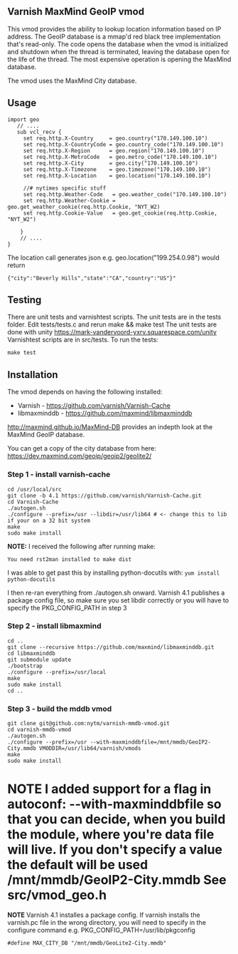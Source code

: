 Varnish MaxMind GeoIP vmod
--------------------------

This vmod provides the ability to lookup location information based on IP address. The GeoIP database is a mmap'd red black tree implementation that's read-only. The code opens the database when the vmod is initialized and shutdown when the thread is terminated, leaving the database open for the life of the thread. The most expensive operation is opening the MaxMind database.

The vmod uses the MaxMind City database. 

## Usage

```
import geo
   // ....
   sub vcl_recv {
	 set req.http.X-Country     = geo.country("170.149.100.10")
	 set req.http.X-CountryCode = geo.country_code("170.149.100.10")
	 set req.http.X-Region      = geo.region("170.149.100.10")
	 set req.http.X-MetroCode   = geo.metro_code("170.149.100.10")
	 set req.http.X-City        = geo.city("170.149.100.10")
	 set req.http.X-Timezone    = geo.timezone("170.149.100.10")
	 set req.http.X-Location    = geo.location("170.149.100.10")

	 //# nytimes specific stuff
	 set req.http.Weather-Code   = geo.weather_code("170.149.100.10")
	 set req.http.Weather-Cookie = geo.get_weather_cookie(req.http.Cookie, "NYT_W2)
	 set req.http.Cookie-Value   = geo.get_cookie(req.http.Cookie, "NYT_W2")

	}
	// ....
}
```
The location call generates json e.g. geo.location("199.254.0.98") would return

``{"city":"Beverly Hills","state":"CA","country":"US"}"``

## Testing
There are unit tests and varnishtest scripts. The unit tests are in the tests folder. Edit tests/tests.c and rerun make && make test
The unit tests are done with unity https://mark-vandervoord-yxrv.squarespace.com/unity
Varnishtest scripts are in src/tests. To run the tests:

```
make test
```

## Installation

The vmod depends on having the following installed:

* Varnish - https://github.com/varnish/Varnish-Cache
* libmaxminddb - https://github.com/maxmind/libmaxminddb

http://maxmind.github.io/MaxMind-DB provides an indepth look at the MaxMind GeoIP database.

You can get a copy of the city database from here: https://dev.maxmind.com/geoip/geoip2/geolite2/

### Step 1 - install varnish-cache
```
cd /usr/local/src
git clone -b 4.1 https://github.com/varnish/Varnish-Cache.git
cd Varnish-Cache
./autogen.sh
./configure --prefix=/usr --libdir=/usr/lib64 # <- change this to lib if your on a 32 bit system
make
sudo make install
```

**NOTE:** I received the following after running make:

``You need rst2man installed to make dist``

I was able to get past this by installing python-docutils with:
```yum install python-docutils```

I then re-ran everything from ./autogen.sh onward.
Varnish 4.1 publishes a package config file, so make sure you set libdir correctly or you will have to specify the PKG_CONFIG_PATH in step 3

### Step 2 - install libmaxmind
```
cd ..
git clone --recursive https://github.com/maxmind/libmaxminddb.git
cd libmaxminddb
git submodule update
./bootstrap
./configure --prefix=/usr/local
make 
sudo make install
cd ..
```

### Step 3 - build the mddb vmod
```
git clone git@github.com:nytm/varnish-mmdb-vmod.git
cd varnish-mmdb-vmod
./autogen.sh
./configure --prefix=/usr --with-maxminddbfile=/mnt/mmdb/GeoIP2-City.mmdb VMODDIR=/usr/lib64/varnish/vmods 
make
sudo make install
```

**NOTE** I added support for a flag in autoconf:  **--with-maxminddbfile** so that you can decide, when you build the module, where you're data file will live. If you don't specify a value the default will be used **/mnt/mmdb/GeoIP2-City.mmdb** See src/vmod_geo.h
=======
**NOTE** Varnish 4.1 installes a package config. If varnish installs the varnish.pc file in the wrong directory, you will need to specify in the configure command e.g. PKG_CONFIG_PATH=/usr/lib/pkgconfig


```
#define MAX_CITY_DB "/mnt/mmdb/GeoLite2-City.mmdb"
```

